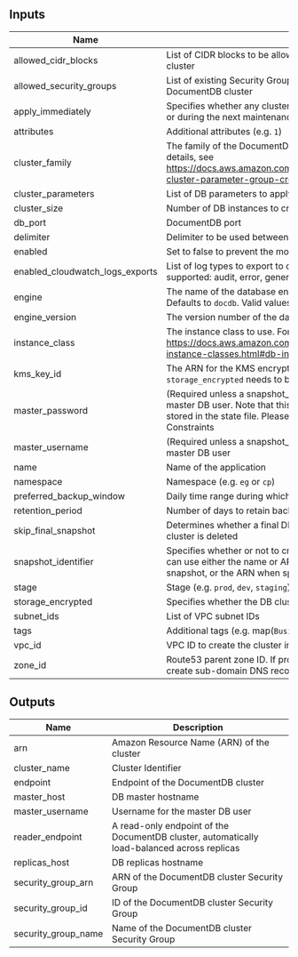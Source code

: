## Inputs

| Name | Description | Type | Default | Required |
|------|-------------|:----:|:-----:|:-----:|
| allowed_cidr_blocks | List of CIDR blocks to be allowed to connect to the DocumentDB cluster | list | `<list>` | no |
| allowed_security_groups | List of existing Security Groups to be allowed to connect to the DocumentDB cluster | list | `<list>` | no |
| apply_immediately | Specifies whether any cluster modifications are applied immediately, or during the next maintenance window | string | `true` | no |
| attributes | Additional attributes (e.g. `1`) | list | `<list>` | no |
| cluster_family | The family of the DocumentDB cluster parameter group. For more details, see https://docs.aws.amazon.com/documentdb/latest/developerguide/db-cluster-parameter-group-create.html | string | `docdb3.6` | no |
| cluster_parameters | List of DB parameters to apply | list | `<list>` | no |
| cluster_size | Number of DB instances to create in the cluster | string | `2` | no |
| db_port | DocumentDB port | string | `27017` | no |
| delimiter | Delimiter to be used between `name`, `namespace`, `stage` and `attributes` | string | `-` | no |
| enabled | Set to false to prevent the module from creating any resources | string | `true` | no |
| enabled_cloudwatch_logs_exports | List of log types to export to cloudwatch. The following log types are supported: audit, error, general, slowquery. | list | `<list>` | no |
| engine | The name of the database engine to be used for this DB cluster. Defaults to `docdb`. Valid values: `docdb` | string | `docdb` | no |
| engine_version | The version number of the database engine to use | string | `` | no |
| instance_class | The instance class to use. For more details, see https://docs.aws.amazon.com/documentdb/latest/developerguide/db-instance-classes.html#db-instance-class-specs | string | `db.r4.large` | no |
| kms_key_id | The ARN for the KMS encryption key. When specifying `kms_key_id`, `storage_encrypted` needs to be set to `true` | string | `` | no |
| master_password | (Required unless a snapshot_identifier is provided) Password for the master DB user. Note that this may show up in logs, and it will be stored in the state file. Please refer to the DocumentDB Naming Constraints | string | `` | no |
| master_username | (Required unless a snapshot_identifier is provided) Username for the master DB user | string | `admin1` | no |
| name | Name of the application | string | - | yes |
| namespace | Namespace (e.g. `eg` or `cp`) | string | - | yes |
| preferred_backup_window | Daily time range during which the backups happen | string | `07:00-09:00` | no |
| retention_period | Number of days to retain backups for | string | `5` | no |
| skip_final_snapshot | Determines whether a final DB snapshot is created before the DB cluster is deleted | string | `true` | no |
| snapshot_identifier | Specifies whether or not to create this cluster from a snapshot. You can use either the name or ARN when specifying a DB cluster snapshot, or the ARN when specifying a DB snapshot | string | `` | no |
| stage | Stage (e.g. `prod`, `dev`, `staging`) | string | - | yes |
| storage_encrypted | Specifies whether the DB cluster is encrypted | string | `true` | no |
| subnet_ids | List of VPC subnet IDs | list | - | yes |
| tags | Additional tags (e.g. map(`BusinessUnit`,`XYZ`) | map | `<map>` | no |
| vpc_id | VPC ID to create the cluster in (e.g. `vpc-a22222ee`) | string | - | yes |
| zone_id | Route53 parent zone ID. If provided (not empty), the module will create sub-domain DNS records for the DB master and replicas | string | `` | no |

## Outputs

| Name | Description |
|------|-------------|
| arn | Amazon Resource Name (ARN) of the cluster |
| cluster_name | Cluster Identifier |
| endpoint | Endpoint of the DocumentDB cluster |
| master_host | DB master hostname |
| master_username | Username for the master DB user |
| reader_endpoint | A read-only endpoint of the DocumentDB cluster, automatically load-balanced across replicas |
| replicas_host | DB replicas hostname |
| security_group_arn | ARN of the DocumentDB cluster Security Group |
| security_group_id | ID of the DocumentDB cluster Security Group |
| security_group_name | Name of the DocumentDB cluster Security Group |

